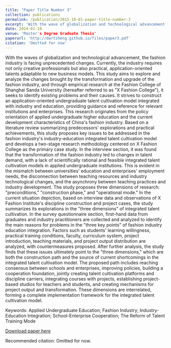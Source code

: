 ```yaml
---
title: "Paper Title Number 3"
collection: publications
permalink: /publication/2015-10-01-paper-title-number-3
excerpt: 'With the wave of globalization and technological advancement, the fashion industry is facing unprecedented transformation. Currently, the fashion industry requires not only professionals with creative thinking but also practical talents who can adapt to new business models. Therefore, this study aims to explore and analyze the changes brought by the transformation and upgrading of the fashion industry, as well as to conduct an empirical study on the Fashion College of Shanghai S University of Applied Sciences (hereinafter referred to as "X Fashion College"). The goal is to identify existing problems and their causes, and to build an applied undergraduate talent cultivation model that integrates industry and education, tailored to the current needs of the fashion industry, providing guidance and reference for relevant institutions and businesses.'
date: 2024-01-18
venue: 'Master's Degree Graduate Thesis'
paperurl: 'http://dartzheng.github.io/files/paper3.pdf'
citation: 'Omitted for now'
---
```

With the waves of globalization and technological advancement, the fashion industry is facing unprecedented changes. Currently, the industry requires not only creative professionals but also practical, application-oriented talents adaptable to new business models. This study aims to explore and analyze the changes brought by the transformation and upgrade of the fashion industry, and through empirical research at the Fashion College of Shanghai Sanda University (hereafter referred to as "X Fashion College"), it seeks to identify existing problems and their causes. It strives to construct an application-oriented undergraduate talent cultivation model integrated with industry and education, providing guidance and reference for relevant institutions and enterprises.
This research originates from the policy orientation of applied undergraduate higher education and the current development characteristics of China's fashion industry. Based on a literature review summarizing predecessors' explorations and practical achievements, this study proposes key issues to be addressed in the fashion industry's industry-education integrated talent cultivation model and develops a two-stage research methodology centered on X Fashion College as the primary case study.
In the interview section, it was found that the transformation of the fashion industry led to changes in talent demand, with a lack of scientifically rational and feasible integrated talent cultivation models in applied undergraduate institutions. This is evident in the mismatch between universities' education and enterprises' employment needs, the disconnection between teaching resources and industry technological changes, and the asynchrony between teaching practices and industry development. The study proposes three dimensions of research: "preconditions," "construction phase," and "operational mode."
In the current situation depiction, based on interview data and observations of X Fashion Institute's discipline construction and project cases, the study summarizes its explorations in the "three dimensions" of integrated talent cultivation.
In the survey questionnaire section, first-hand data from graduates and industry practitioners are collected and analyzed to identify the main reasons for problems in the "three key points" of fashion industry education integration. Factors such as students' learning willingness, practical training conditions, faculty, curriculum system, project introduction, teaching materials, and project output distribution are analyzed, with countermeasures proposed.
After further analysis, the study finds that these issues ultimately point to the "three dimensions," which are both the construction path and the source of current shortcomings in the integrated talent cultivation model. The proposed path includes reaching consensus between schools and enterprises, improving policies, building a cooperation foundation, jointly creating talent cultivation platforms and discipline carriers, integrating courses with projects, establishing project-based studios for teachers and students, and creating mechanisms for project output and transformation. These dimensions are interrelated, forming a complete implementation framework for the integrated talent cultivation model.


Keywords: Applied Undergraduate Education; Fashion Industry; Industry-Education Integration; School-Enterprise Cooperation; The Reform of Talent Training Mode

[Download paper here](http://dartzheng.github.io/files/paper3.pdf)

Recommended citation: Omitted for now.